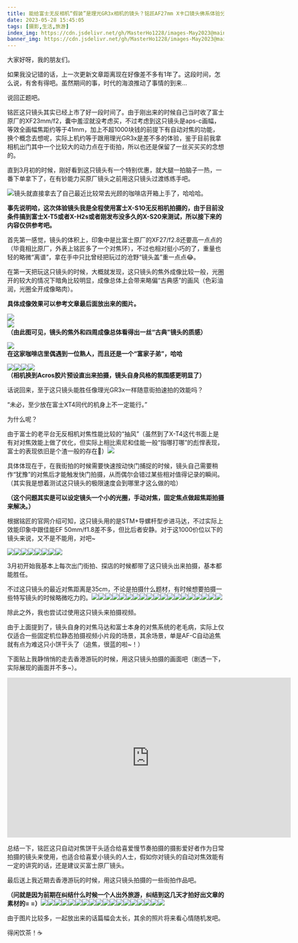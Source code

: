 ```yaml
---
title: 能给富士无反相机“假装”是理光GR3x相机的镜头？铭匠AF27mm X卡口镜头佛系体验分享
date: 2023-05-28 15:45:05
tags: [摄影,生活,旅游] 
index_img: https://cdn.jsdelivr.net/gh/MasterHo1228/images-May2023@main/IMG_1630.JPG 
banner_img: https://cdn.jsdelivr.net/gh/MasterHo1228/images-May2023@main/IMG_1630.JPG 
--- 
```


大家好呀，我的朋友们。

如果我没记错的话，上一次更新文章距离现在好像差不多有1年了。这段时间，怎么说，有舍有得吧。虽然期间的事，时代的海浪推动了事情的到来...

说回正题吧。

铭匠这只镜头其实已经上市了好一段时间了。由于刚出来的时候自己当时收了富士原厂的XF23mm/f2，囊中羞涩就没考虑买，不过考虑到这只镜头是aps-c画幅，等效全画幅焦距约等于41mm，加上不超1000块钱的前提下有自动对焦的功能，换个概念去想呢，实际上机约等于跟用理光GR3x是差不多的体验，鉴于目前我拿相机出门其中一个比较大的动力点在于街拍，所以也还是保留了一丝买买买的念想的。

直到3月初的时候，刚好看到这只镜头有一个特别优惠，就大腿一拍脑子一热，一番下单拿下了，在有钞能力买原厂镜头之前用这只镜头过渡练练手吧。

![](https://cdn.jsdelivr.net/gh/MasterHo1228/images-May2023@main/IMG_1630.JPG "镜头就直接拿去了自己最近比较常去光顾的咖啡店开箱上手了，哈哈哈。")

**事先说明哈，这次体验镜头我是全程使用富士X-S10无反相机拍摄的，由于目前没条件搞到富士X-T5或者X-H2s或者刚发布没多久的X-S20来测试，所以接下来的内容仅供参考吧。**

首先第一感觉，镜头的体积上，印象中是比富士原厂的XF27/f2.8还要高一点点的（毕竟相比原厂，外表上铭匠多了一个对焦环），不过也相对挺小巧的了，重量也轻的略微“离谱”，拿在手中只比曾经把玩过的沧野“镜头盖”重一点点😂。

在第一天把玩这只镜头的时候，大概就发现，这只镜头的焦外成像比较一般，光圈开的较大的情况下暗角比较明显，成像总体上会带来略偏“古典感”的画风（色彩油润，光圈全开成像略肉）。  

**具体成像效果可以参考文章最后面放出来的图片。**

![](https://cdn.jsdelivr.net/gh/MasterHo1228/images-May2023@main/20230312-DSCF4401.jpg)  
![](https://cdn.jsdelivr.net/gh/MasterHo1228/images-May2023@main/20230312-DSCF4415.jpg)  
**（由此图可见，镜头的焦外和四周成像总体看得出一丝“古典”镜头的质感）**

![](https://cdn.jsdelivr.net/gh/MasterHo1228/images-May2023@main/20230312-DSCF4417.jpg)  
**在这家咖啡店里偶遇到一位熟人，而且还是一个“富家子弟”，哈哈**

![](https://cdn.jsdelivr.net/gh/MasterHo1228/images-May2023@main/20230313-DSCF4435.jpg)![](https://cdn.jsdelivr.net/gh/MasterHo1228/images-May2023@main/20230312-DSCF4432.jpg)![](https://cdn.jsdelivr.net/gh/MasterHo1228/images-May2023@main/20230312-DSCF4428.jpg)![](https://cdn.jsdelivr.net/gh/MasterHo1228/images-May2023@main/20230312-DSCF4424.jpg)  
**（相机换到Acros胶片预设直出来拍摄，镜头自身风格的氛围感更明显了）**

话说回来，至于这只镜头能胜任像理光GR3x一样随意街拍速拍的效能吗？

“未必，至少放在富士XT4同代的机身上不一定能行。”

为什么呢？

由于富士的老平台无反相机对焦性能比较的“抽风”（虽然到了X-T4这代书面上是有对对焦效能上做了优化，但实际上相比索尼和佳能一般“指哪打哪”的彪悍表现，富士的表现依旧是个渣一般的存在🌚）![](https://cdn.jsdelivr.net/gh/MasterHo1228/images-May2023@main/20230407-DSCF4718.jpg)

具体体现在于，在我街拍的时候需要快速按动快门捕捉的时候，镜头自己需要稍作“犹豫”的对焦后才能触发快门拍摄，从而偶尔会错过某些相对值得记录的瞬间。（其实我是想着测试这只镜头的极限速度会到哪里才这么做的哈）

**（这个问题其实是可以设定镜头一个小的光圈，手动对焦，固定焦点做超焦距拍摄来解决。）**

根据铭匠的官网介绍可知，这只镜头用的是STM+导螺杆型步进马达，不过实际上效能印象中跟佳能EF 50mm/f1.8差不多，但比后者安静。对于这1000价位以下的镜头来说，又不是不能用，对吧~

![](https://cdn.jsdelivr.net/gh/MasterHo1228/images-May2023@main/20230407-DSCF4695.jpg)![](https://cdn.jsdelivr.net/gh/MasterHo1228/images-May2023@main/20230407-DSCF4726.jpg)![](https://cdn.jsdelivr.net/gh/MasterHo1228/images-May2023@main/20230407-DSCF4728.jpg)![](https://cdn.jsdelivr.net/gh/MasterHo1228/images-May2023@main/20230407-DSCF4730.jpg)![](https://cdn.jsdelivr.net/gh/MasterHo1228/images-May2023@main/20230407-DSCF4732.jpg)![](https://cdn.jsdelivr.net/gh/MasterHo1228/images-May2023@main/20230407-DSCF4749.jpg)![](https://cdn.jsdelivr.net/gh/MasterHo1228/images-May2023@main/20230407-DSCF4755.jpg)![](https://cdn.jsdelivr.net/gh/MasterHo1228/images-May2023@main/20230407-DSCF4759.jpg)

3月初开始我基本上每次出门街拍、探店的时候都带了这只镜头出来拍摄，基本都能胜任。

不过这只镜头的最近对焦距离是35cm，不论是拍摄什么题材，有时候想要拍摄一些特写镜头的时候略微吃力的。![](https://cdn.jsdelivr.net/gh/MasterHo1228/images-May2023@main/20230407-DSCF4769.jpg)![](https://cdn.jsdelivr.net/gh/MasterHo1228/images-May2023@main/20230409-DSCF4961.jpg)![](https://cdn.jsdelivr.net/gh/MasterHo1228/images-May2023@main/20230409-DSCF4969.jpg)![](https://cdn.jsdelivr.net/gh/MasterHo1228/images-May2023@main/20230409-DSCF4980.jpg)![](https://cdn.jsdelivr.net/gh/MasterHo1228/images-May2023@main/20230409-DSCF4987.jpg)![](https://cdn.jsdelivr.net/gh/MasterHo1228/images-May2023@main/20230314-DSCF4485.jpg)![](https://cdn.jsdelivr.net/gh/MasterHo1228/images-May2023@main/20230314-DSCF4488.jpg)![](https://cdn.jsdelivr.net/gh/MasterHo1228/images-May2023@main/20230323-DSCF4686.jpg)![](https://cdn.jsdelivr.net/gh/MasterHo1228/images-May2023@main/20230323-DSCF4662.jpg)![](https://cdn.jsdelivr.net/gh/MasterHo1228/images-May2023@main/20230323-DSCF4667.jpg)![](https://cdn.jsdelivr.net/gh/MasterHo1228/images-May2023@main/20230419-DSCF5059.jpg)![](https://cdn.jsdelivr.net/gh/MasterHo1228/images-May2023@main/20230419-DSCF5057.jpg)![](https://cdn.jsdelivr.net/gh/MasterHo1228/images-May2023@main/20230419-DSCF5054.jpg)![](https://cdn.jsdelivr.net/gh/MasterHo1228/images-May2023@main/20230426-DSCF5110.jpg)![](https://cdn.jsdelivr.net/gh/MasterHo1228/images-May2023@main/20230426-DSCF5115.jpg)![](https://cdn.jsdelivr.net/gh/MasterHo1228/images-May2023@main/20230426-DSCF5074.jpg)![](https://cdn.jsdelivr.net/gh/MasterHo1228/images-May2023@main/20230426-DSCF5087.jpg)![](https://cdn.jsdelivr.net/gh/MasterHo1228/images-May2023@main/20230426-DSCF5097.jpg)![](https://cdn.jsdelivr.net/gh/MasterHo1228/images-May2023@main/20230426-DSCF5101.jpg)

除此之外，我也尝试过使用这只镜头来拍摄视频。

由于上面提到了，镜头自身的对焦马达和富士本身的对焦系统的老毛病，实际上仅仅适合一些固定机位静态拍摄视频小片段的场景，其余场景，单是AF-C自动追焦就有点为难这只小饼干头了（追焦，很蓝的啦~！）

下面贴上我静悄悄的走去香港游玩的时候，用这只镜头拍摄的画面吧（剧透一下，实际展现的画面并不多~）。

<iframe src="https://player.bilibili.com/player.html?bvid=BV17s4y1B7J2&amp;page=1" data-src="//player.bilibili.com/player.html?bvid=BV17s4y1B7J2&amp;page=1" scrolling="no" border="0" frameborder="no" framespacing="0" allowfullscreen="true" style="width: 659px; height: 371px;"></iframe>

总结一下，铭匠这只自动对焦饼干头适合给喜爱慢节奏拍摄的摄影爱好者作为日常拍摄的镜头来使用，也适合给喜爱小镜头的人士，假如你对镜头的自动对焦效能有一定的讲究的话，还是建议买富士原厂镜头。

最后送上我近期去香港游玩的时候，用这只镜头拍摄的一些街拍作品吧。

**（问就是因为前期在纠结什么时候一个人出外旅游，纠结到这几天才拍好出文章的素材的= =）**![](https://cdn.jsdelivr.net/gh/MasterHo1228/images-May2023@main/20230522-DSCF5346.jpg)![](https://cdn.jsdelivr.net/gh/MasterHo1228/images-May2023@main/20230522-DSCF5347.jpg)![](https://cdn.jsdelivr.net/gh/MasterHo1228/images-May2023@main/20230522-DSCF5358.jpg)![](https://cdn.jsdelivr.net/gh/MasterHo1228/images-May2023@main/20230522-DSCF5359.jpg)![](https://cdn.jsdelivr.net/gh/MasterHo1228/images-May2023@main/20230522-DSCF5361.jpg)![](https://cdn.jsdelivr.net/gh/MasterHo1228/images-May2023@main/20230522-DSCF5484.jpg)![](https://cdn.jsdelivr.net/gh/MasterHo1228/images-May2023@main/20230522-DSCF5492.jpg)![](https://cdn.jsdelivr.net/gh/MasterHo1228/images-May2023@main/20230522-DSCF5507.jpg)![](https://cdn.jsdelivr.net/gh/MasterHo1228/images-May2023@main/20230522-DSCF5548.jpg)![](https://cdn.jsdelivr.net/gh/MasterHo1228/images-May2023@main/20230522-DSCF5546.jpg)![](https://cdn.jsdelivr.net/gh/MasterHo1228/images-May2023@main/20230522-DSCF5578.jpg)![](https://cdn.jsdelivr.net/gh/MasterHo1228/images-May2023@main/20230522-DSCF5560.jpg)![](https://cdn.jsdelivr.net/gh/MasterHo1228/images-May2023@main/20230522-DSCF5570.jpg)![](https://cdn.jsdelivr.net/gh/MasterHo1228/images-May2023@main/20230522-DSCF5587.jpg)![](https://cdn.jsdelivr.net/gh/MasterHo1228/images-May2023@main/20230522-DSCF5598.jpg)![](https://cdn.jsdelivr.net/gh/MasterHo1228/images-May2023@main/20230522-DSCF5601.jpg)![](https://cdn.jsdelivr.net/gh/MasterHo1228/images-May2023@main/20230523-DSCF5637.jpg)![](https://cdn.jsdelivr.net/gh/MasterHo1228/images-May2023@main/20230523-DSCF5636.jpg)

由于图片比较多，一起放出来的话篇幅会太长，其余的照片将来看心情随机发吧。

得闲饮茶！☕